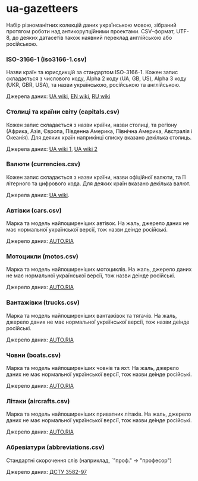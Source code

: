 # ua-gazetteers
Набір різноманітних колекцій даних українською мовою, зібраний протягом роботи над антикорупційними проектами. 
CSV–формат, UTF-8, до деяких датасетів також наявний переклад англійською або російською.

### ISO-3166-1 (iso3166-1.csv)
Назви країн та юрисдикцій за стандартом ISO-3166-1. Кожен запис складається з числового коду, Alpha 2 коду (UA, GB, US), Alpha 3 коду (UKR, GBR, USA), та назви українською, російською та англійською.

Джерела даних: [UA wiki](https://uk.wikipedia.org/wiki/ISO_3166-1), [EN wiki](https://en.wikipedia.org/wiki/ISO_3166-1), [RU wiki](https://ru.wikipedia.org/wiki/ISO_3166-1)

### Столиці та країни світу (capitals.csv)
Кожен запис складається з назви країни, назви столиці, та регіону (Африка, Азія, Європа, Південна Америка, Північна Америка, Австралія і Океанія). Для деяких країн наприкінці списку вказано декілька столиць.

Джерела даних: [UA wiki 1](https://uk.wikipedia.org/wiki/%D0%A1%D0%BF%D0%B8%D1%81%D0%BE%D0%BA_%D1%81%D1%82%D0%BE%D0%BB%D0%B8%D1%86%D1%8C_%D0%BA%D1%80%D0%B0%D1%97%D0%BD_%D1%81%D0%B2%D1%96%D1%82%D1%83), [UA wiki 2](https://uk.wikipedia.org/wiki/%D0%A1%D0%BF%D0%B8%D1%81%D0%BE%D0%BA_%D0%BA%D1%80%D0%B0%D1%97%D0%BD_%D0%B7_%D0%BA%D1%96%D0%BB%D1%8C%D0%BA%D0%BE%D0%BC%D0%B0_%D1%81%D1%82%D0%BE%D0%BB%D0%B8%D1%86%D1%8F%D0%BC%D0%B8)

### Валюти (currencies.csv)
Кожен запис складається з назви країни, назви офіційної валюти, та її літерного та цифрового кода. Для деяких країн вказано декілька валют.

Джерела даних: [UA wiki](https://uk.wikipedia.org/wiki/%D0%9A%D0%BB%D0%B0%D1%81%D0%B8%D1%84%D1%96%D0%BA%D0%B0%D1%86%D1%96%D1%8F_%D0%B2%D0%B0%D0%BB%D1%8E%D1%82_(ISO_4217)).

### Автівки (cars.csv)
Марка та модель найпоширеніших автівок. На жаль, джерело даних не має нормальної української версії, тож назви деінде російські.

Джерело даних: [AUTO.RIA](http://auto.ria.com/)

### Мотоцикли (motos.csv)
Марка та модель найпоширеніших мотоциклів. На жаль, джерело даних не має нормальної української версії, тож назви деінде російські.

Джерело даних: [AUTO.RIA](http://auto.ria.com/)

### Вантажівки (trucks.csv)
Марка та модель найпоширеніших вантажівок та тягачів. На жаль, джерело даних не має нормальної української версії, тож назви деінде російські.

Джерело даних: [AUTO.RIA](http://auto.ria.com/)

### Човни (boats.csv)
Марка та модель найпоширеніших човнів та яхт. На жаль, джерело даних не має нормальної української версії, тож назви деінде російські.

Джерело даних: [AUTO.RIA](http://auto.ria.com/)

### Літаки (aircrafts.csv)
Марка та модель найпоширеніших приватних літаків. На жаль, джерело даних не має нормальної української версії, тож назви деінде російські.

Джерело даних: [AUTO.RIA](http://auto.ria.com/)


### Абревіатури (abbreviations.csv)
Стандартні скорочення слів (наприклад, `"проф." -> "професор")

Джерело даних: [ДСТУ 3582-97](https://uni-sport.edu.ua/sites/default/files/vseDocumenti/dokument2.pdf)
